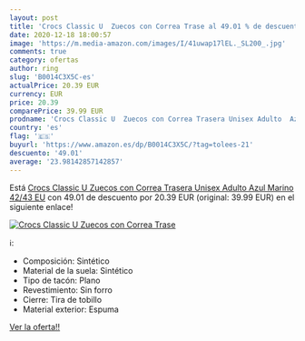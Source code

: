 ```yaml
---
layout: post
title: 'Crocs Classic U  Zuecos con Correa Trase al 49.01 % de descuento'
date: 2020-12-18 18:00:57
image: 'https://m.media-amazon.com/images/I/41uwap17lEL._SL200_.jpg'
comments: true
category: ofertas
author: ring
slug: 'B0014C3X5C-es'
actualPrice: 20.39 EUR
currency: EUR
price: 20.39
comparePrice: 39.99 EUR
prodname: 'Crocs Classic U  Zuecos con Correa Trasera Unisex Adulto  Azul Marino  42/43 EU'
country: 'es'
flag: '🇪🇸'
buyurl: 'https://www.amazon.es/dp/B0014C3X5C/?tag=tolees-21'
descuento: '49.01'
average: '23.98142857142857'
---
```


Está [Crocs Classic U  Zuecos con Correa Trasera Unisex Adulto  Azul Marino  42/43 EU](https://www.amazon.es/dp/B0014C3X5C/?tag=tolees-21) con 49.01 de descuento por 20.39 EUR (original: 39.99 EUR) en el siguiente enlace!

[![Crocs Classic U  Zuecos con Correa Trase](https://m.media-amazon.com/images/I/41uwap17lEL._SL200_.jpg)](https://www.amazon.es/dp/B0014C3X5C/?tag=tolees-21)

ℹ️:

- Composición: Sintético
- Material de la suela: Sintético
- Tipo de tacón: Plano
- Revestimiento: Sin forro
- Cierre: Tira de tobillo
- Material exterior: Espuma

[Ver la oferta!!](https://www.amazon.es/dp/B0014C3X5C/?tag=tolees-21)
